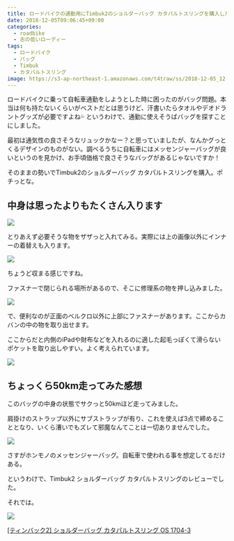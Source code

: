 ```yaml
---
title: ロードバイクの通勤用にTimbuk2のショルダーバッグ カタパルトスリングを購入したのでレビュー
date: 2018-12-05T09:06:45+09:00
categories:
  - roadbike
  - 志の低いローディー
tags:
  - ロードバイク
  - バッグ
  - Timbuk
  - カタパルトスリング
image: https://s3-ap-northeast-1.amazonaws.com/t4traw/ss/2018-12-05_12-02-51.png
---
```

ロードバイクに乗って自転車通勤をしようとした時に困ったのがバッグ問題。本当は何も持たないくらいがベストだとは思うけど、汗書いたらタオルやデオドラントグッズが必要ですよね💦 というわけで、通勤に使えそうばバッグを探すことにしました。

<!--more-->

最初は通気性の良さそうなリュックかなー？と思っていましたが、なんかグっとくるデザインのものがない。調べるうちに自転車にはメッセンジャーバッグが良いというのを見かけ、お手頃価格で良さそうなバッグがあるじゃないですか！

そのままの勢いでTimbuk2のショルダーバッグ カタパルトスリングを購入。ポチっとな。

## 中身は思ったよりもたくさん入ります

![](https://s3-ap-northeast-1.amazonaws.com/t4traw/ss/2018-12-05_15-18-16.png)

とりあえず必要そうな物をザザっと入れてみる。実際には上の画像以外にインナーの着替えも入ります。

![](https://s3-ap-northeast-1.amazonaws.com/t4traw/ss/2018-12-05_15-20-16.png)

ちょうど収まる感じですね。

ファスナーで閉じられる場所があるので、そこに修理系の物を押し込みました。

![](https://s3-ap-northeast-1.amazonaws.com/t4traw/ss/2018-12-05_15-22-22.png)

で、便利なのが正面のベルクロ以外に上部にファスナーがあります。ここからカバンの中の物を取り出せます。

ここからだと内側のiPadや財布などを入れるのに適した起毛っぽくて滑らないポケットを取り出しやすい。よく考えられています。

![](https://s3-ap-northeast-1.amazonaws.com/t4traw/ss/2018-12-05_15-25-13.png)

## ちょっくら50km走ってみた感想

このバッグの中身の状態でサクっと50kmほど走ってみました。

肩掛けのストラップ以外にサブストラップが有り、これを使えば3点で締めることとなり、いくら漕いでもズレて邪魔なんてことは一切ありませんでした。

![](https://s3-ap-northeast-1.amazonaws.com/t4traw/ss/2018-12-06_09-10-51.png)

さすがホンモノのメッセンジャーバッグ。自転車で使われる事を想定してるだけある。

というわけで、Timbuk2 ショルダーバッグ カタパルトスリングのレビューでした。

それでは。

<div class="amazfy">
<a href="https://amzn.to/2KZemxA">
<img src="https://images-fe.ssl-images-amazon.com/images/I/411UEaVqGuL._SL250_.jpg">
<p>[ティンバック2] ショルダーバッグ カタパルトスリング OS 1704-3</p>
</a>
</div>